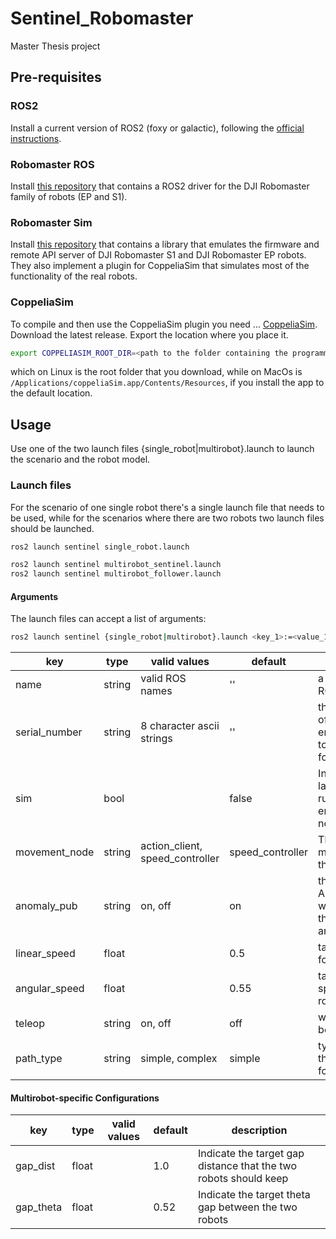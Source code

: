 # Sentinel_Robomaster

Master Thesis project

## Pre-requisites

### ROS2
Install a current version of ROS2 (foxy or galactic), following the [official instructions](https://docs.ros.org/en/galactic/Installation.html).

### Robomaster ROS
Install [this repository](https://github.com/jeguzzi/robomaster_ros) that contains a ROS2 driver for the DJI Robomaster family of robots (EP and S1). 

### Robomaster Sim
Install [this repository](https://github.com/jeguzzi/robomaster_sim) that contains a library that emulates the firmware and remote API server of DJI Robomaster S1 and DJI Robomaster EP robots. They also implement a plugin for CoppeliaSim that simulates most of the functionality of the real robots.

### CoppeliaSim
To compile and then use the CoppeliaSim plugin you need ... [CoppeliaSim](https://www.coppeliarobotics.com).
Download the latest release. Export the location where you place it.

```bash
export COPPELIASIM_ROOT_DIR=<path to the folder containing the programming subfolder>
```
which on Linux is the root folder that you download, while on MacOs is `/Applications/coppeliaSim.app/Contents/Resources`, if you install the app to the default location.

## Usage
Use one of the two launch files {single_robot|multirobot}.launch to launch the scenario  and the robot model.

### Launch files
For the scenario of one single robot there's a single launch file that needs to be used, while for the scenarios where there are two robots two launch files should be launched.

```bash
ros2 launch sentinel single_robot.launch

ros2 launch sentinel multirobot_sentinel.launch 
ros2 launch sentinel multirobot_follower.launch
```

#### Arguments
The launch files can accept a list of arguments:

```bash
ros2 launch sentinel {single_robot|multirobot}.launch <key_1>:=<value_1> <key_2>:=<value_2> ...
```

| key              | type    | valid values              | default | description                                                                                           |
| ---------------- | ------- | ------------------------- | ------- | ----------------------------------------------------------------------------------------------------- |
| name             | string  | valid ROS names           | ''      | a name used as ROS namespace                                                                          |
| serial_number    | string  | 8 character ascii strings | ''      | the serial number of the robot, leave empty to connect to the first robot found                             |
| sim | bool |             | false     | Indicate if the launch file will be run in a simulation environment or not                    |
| movement_node        | string  | action_client, speed_controller           | speed_controller     | The node used for motion control of the robot        |
| anomaly_pub    | string  | on, off  | on  | the node Anomaly_publisher will be used for the simulated anomaly message    |
| linear_speed        | float    |                           | 0.5   | target linear speed for the robot               |
| angular_speed       | float    |                           | 0.55   | target angular speed for the robot             |
| teleop | string    |   on, off                       | off   | whether teleop will be used or not         |
| path_type        | string    |   simple, complex                       | simple    | type of path that the robots will follow                    |


#### Multirobot-specific Configurations

| key         | type    | valid values     | default | description                                       |
| ----------- | ------- | ---------------- | ------- | ------------------------------------------------- |
| gap_dist | float |             | 1.0    | Indicate the target gap distance that the two robots should keep                    |
| gap_theta | float |             | 0.52     | Indicate the target theta gap between the two robots                    |
